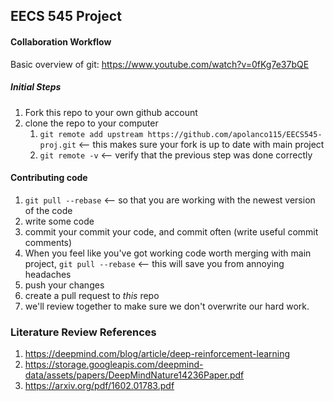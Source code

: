 ## EECS 545 Project

#### Collaboration Workflow
Basic overview of git:
https://www.youtube.com/watch?v=0fKg7e37bQE

##### Initial Steps
1. Fork this repo to your own github account
2. clone the repo to your computer
	1. ```git remote add upstream https://github.com/apolanco115/EECS545-proj.git``` <-- this makes sure your fork is up to date with main project
	2. ```git remote -v``` <-- verify that the previous step was done correctly

#### Contributing code
1. ```git pull --rebase``` <-- so that you are working with the newest version of the code
2. write some code
3. commit your commit your code, and commit often (write useful commit comments)
4. When you feel like you've got working code worth merging with main project, ```git pull --rebase``` <-- this will save you from annoying headaches
5. push your changes
6. create a pull request to *this* repo
7. we'll review together to make sure we don't overwrite our hard work.

### Literature Review References
1. https://deepmind.com/blog/article/deep-reinforcement-learning
2. https://storage.googleapis.com/deepmind-data/assets/papers/DeepMindNature14236Paper.pdf
3. https://arxiv.org/pdf/1602.01783.pdf
